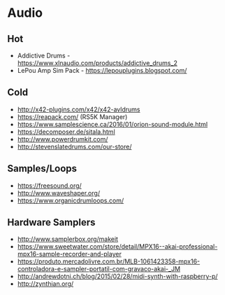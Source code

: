 # Audio

## Hot
- Addictive Drums - https://www.xlnaudio.com/products/addictive_drums_2
- LePou Amp Sim Pack - https://lepouplugins.blogspot.com/

## Cold
- http://x42-plugins.com/x42/x42-avldrums
- https://reapack.com/ (RS5K Manager)
- https://www.samplescience.ca/2016/01/orion-sound-module.html
- https://decomposer.de/sitala.html
- http://www.powerdrumkit.com/
- http://stevenslatedrums.com/our-store/

## Samples/Loops
- https://freesound.org/
- http://www.waveshaper.org/
- https://www.organicdrumloops.com/

## Hardware Samplers
- http://www.samplerbox.org/makeit
- https://www.sweetwater.com/store/detail/MPX16--akai-professional-mpx16-sample-recorder-and-player
- https://produto.mercadolivre.com.br/MLB-1061423358-mpx16-controladora-e-sampler-portatil-com-gravaco-akai-_JM
- http://andrewdotni.ch/blog/2015/02/28/midi-synth-with-raspberry-p/
- http://zynthian.org/
